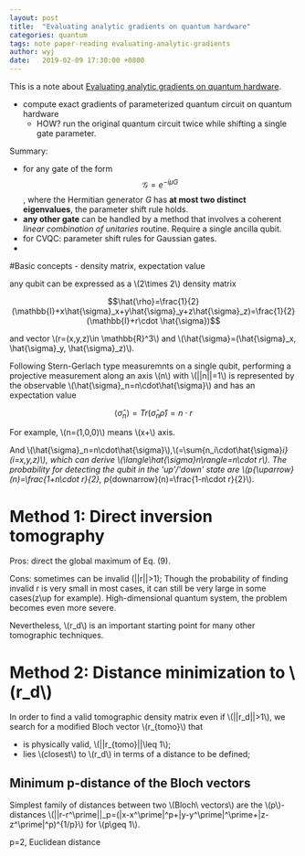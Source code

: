 ```yaml
---
layout: post
title:  "Evaluating analytic gradients on quantum hardware"
categories: quantum
tags: note paper-reading evaluating-analytic-gradients
author: wyj
date:   2019-02-09 17:30:00 +0800
---
```


This is a note about [Evaluating analytic gradients on quantum hardware](https://arxiv.org/abs/1811.11184).

- compute exact gradients of parameterized quantum circuit on quantum hardware
	- HOW? run the original quantum circuit twice while shifting a single gate parameter.

Summary:

- for any gate of the form $$\mathscr{G}=e^{-i\mu G}$$, where the Hermitian generator $G$ has **at most two distinct eigenvalues**, the parameter shift rule holds.
- **any other gate** can be handled by a method that involves a coherent *linear combination of unitaries* routine. Require a single ancilla qubit.
- for CVQC: parameter shift rules for Gaussian gates.
-




#Basic concepts - density matrix, expectation value

any qubit can be expressed as a \\(2\times 2\\) density matrix

$$\hat{\rho}=\frac{1}{2}(\mathbb{I}+x\hat{\sigma}_x+y\hat{\sigma}_y+z\hat{\sigma}_z)=\frac{1}{2}(\mathbb{I}+r\cdot \hat{\sigma})$$

and vector \\(r=(x,y,z)\in \mathbb{R}^3\\) and \\(\hat{\sigma}=(\hat{\sigma}_x, \hat{\sigma}_y, \hat{\sigma}_z)\\).

Following Stern-Gerlach type measuremnts on a single qubit, performing a projective measurement along an axis \\(n\\) with \\(\|\|n\|\|=1\\) is represented by the observable \\(\hat{\sigma}_n=n\cdot\hat{\sigma}\\) and has an expectation value

$$\langle\hat{\sigma}_n\rangle=Tr(\hat{\sigma}_n\hat{\rho})=n\cdot r$$


For example, \\(n=(1,0,0)\\) means \\(x+\\) axis.

And \\(\hat{\sigma}_n=n\cdot\hat{\sigma}\\),\\(=\sum{n_i\cdot\hat{\sigma}_i}(i=x,y,z)\\),
which can derive \\(\langle\hat{\sigma}_n\rangle=n\cdot r\\). The probability for detecting the qubit in the 'up'\/'down' state are \\(p_{\uparrow}(n)=\frac{1+n\cdot r}{2}, p_{downarrow}(n)=\frac{1-n\cdot r}{2}\\).


Method 1: Direct inversion tomography
===

Pros:
direct the global maximum of Eq. (9).

Cons:
sometimes can be invalid (||r||>1); Though the probability of finding invalid r is very small in most cases, it can still be very large in some cases(z\up for example).
High-dimensional quantum system, the problem becomes even more severe.

Nevertheless, \\(r_d\\) is an important starting point for many other tomographic techniques.

Method 2: Distance minimization to \\(r_d\\)
===

In order to find a valid tomographic density matrix even if \\(\|\|r_d\|\|>1\\), we search for a modified Bloch vector \\(r_{tomo}\\) that

- is physically valid, \\(\|\|r_{tomo}\|\|\leq 1\\);
- lies \\(closest\\) to \\(r_d\\) in terms of a distance to be defined;

Minimum p-distance of the Bloch vectors
---

Simplest family of distances between two \\(Bloch\ vectors\\) are the \\(p\\)-distances \\(\|\|r-r^\prime\|\|_p=(\|x-x^\prime\|^p+\|y-y^\prime\|^\prime+\|z-z^\prime\|^p)^{1/p}\\) for \\(p\geq 1\\).

p=2, Euclidean distance
